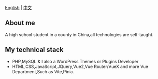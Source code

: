 <!-- 切换语言 -->
[English]()
|
[中文](https://github.com)

## About me
A high school student in a county in China,all technologies are self-taught.

## My technical stack

* PHP,MySQL & I also a WordPress Themes or Plugins Developer
* HTML,CSS,JavaScript,JQuery,Vue2,Vue Router/VueX and more Vue Department,Such as Vite,Pinia.